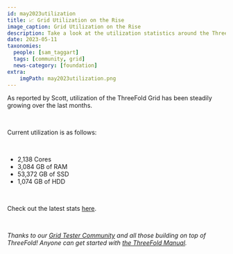 ```yaml
---
id: may2023utilization
title: 📈 Grid Utilization on the Rise
image_caption: Grid Utilization on the Rise
description: Take a look at the utilization statistics around the ThreeFold Grid!
date: 2023-05-11
taxonomies:
  people: [sam_taggart]
  tags: [community, grid]
  news-category: [foundation]
extra:
    imgPath: may2023utilization.png
---
```


As reported by Scott, utilization of the ThreeFold Grid has been steadily growing over the last months.

<br/>

Current utilization is as follows:

<br/>

- 2,138 Cores
- 3,084 GB of RAM
- 53,372 GB of SSD 
- 1,074 GB of HDD

<br/>

Check out the latest stats [here](https://forum.threefold.io/t/grid-stats-new-nodes-utilization-overview/3291/54?u=gosam).

<br/>

*Thanks to our [Grid Tester Community](https://bit.ly/threefoldtesting) and all those building on top of ThreeFold! Anyone can get started with [the ThreeFold Manual](https://manual.grid.tf/).*